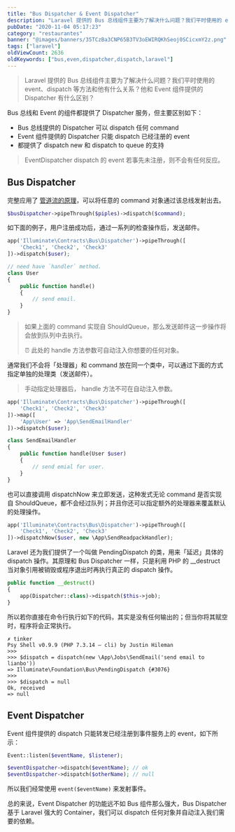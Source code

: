 ```yaml
---
title: "Bus Dispatcher & Event Dispatcher"
description: "Laravel 提供的 Bus 总线组件主要为了解决什么问题？我们平时使用的 event、dispatch 等方法和他有什么关系？他和 Event 组件提供的 Dispatcher 有什么区别？"
pubDate: "2020-11-04 05:17:23"
category: "restaurantes"
banner: "@images/banners/35TCzBa3CNP65B3TV3oEWIRQKhSeoj0SCicxmY2z.png"
tags: ["laravel"]
oldViewCount: 2636
oldKeywords: ["bus,even,dispatcher,dispatch,laravel"]
---
```


> Laravel 提供的 Bus 总线组件主要为了解决什么问题？我们平时使用的 event、dispatch 等方法和他有什么关系？他和 Event 组件提供的 Dispatcher 有什么区别？

Bus 总线和 Event 的组件都提供了 Dispatcher 服务，但主要区别如下：

* Bus 总线提供的 Dispatcher 可以 dispatch 任何 command
* Event 组件提供的 Dispatcher 只能 dispatch 已经注册的 event
* 都提供了 dispatch new 和 dispatch to queue 的支持

> EventDispatcher dispatch 的 event 若事先未注册，则不会有任何反应。

## Bus Dispatcher
完整应用了 [管道流的原理](https://godruoyi.com/posts/laravel-pipeline-flow-principle)，可以将任意的 command 对象通过该总线发射出去。

```php
$busDispatcher->pipeThrough($piples)->dispatch($command);
```

如下面的例子，用户注册成功后，通过一系列的检查操作后，发送邮件。

```php
app('Illuminate\Contracts\Bus\Dispatcher')->pipeThrough([
    'Check1', 'Check2', 'Check3'
])->dispatch($user);

// need have `handler` method.
class User
{
    public function handle()
    {
        // send email.
    }
}
```

> 如果上面的 command 实现自 ShouldQueue，那么发送邮件这一步操作将会放到队列中去执行。
> 
> ⏰ 此处的 handle 方法参数可自动注入你想要的任何对象。

通常我们不会将「处理器」和 command 放在同一个类中，可以通过下面的方式指定单独的处理类（发送邮件）。

> 手动指定处理器后， handle 方法不可在自动注入参数。

```php
app('Illuminate\Contracts\Bus\Dispatcher')->pipeThrough([
    'Check1', 'Check2', 'Check3'
])->map([
    'App\User' => 'App\SendEmailHandler'
])->dispatch($user);

class SendEmailHandler
{
    public function handle(User $user)
    {
        // send emial for user.
    }
}
```

也可以直接调用 dispatchNow 来立即发送，这种发式无论 command 是否实现自 ShouldQueue，都不会经过队列；并且你还可以指定额外的处理器来覆盖默认的处理操作。

```php
app('Illuminate\Contracts\Bus\Dispatcher')->pipeThrough([
    'Check1', 'Check2', 'Check3'
])->dispatchNow($user, new \App\SendReadpackHandler);
```

Laravel 还为我们提供了一个叫做 PendingDispatch 的类，用来「延迟」具体的 dispatch 操作。其原理和 Bus Dispatcher 一样，只是利用 PHP 的 __destruct 当对象引用被销毁或程序退出时再执行真正的 dispatch 操作。

```php
public function __destruct()
{
    app(Dispatcher::class)->dispatch($this->job);
}
```

所以若你直接在命令行执行如下的代码，其实是没有任何输出的；但当你将其赋空时，程序将会正常执行。

```
✗ tinker
Psy Shell v0.9.9 (PHP 7.3.14 — cli) by Justin Hileman
>>>
>>> $dispatch = dispatch(new \App\Jobs\SendEmail('send email to lianbo'))
=> Illuminate\Foundation\Bus\PendingDispatch {#3076}
>>>
>>> $dispatch = null
Ok, received
=> null
```

## Event Dispatcher
Event 组件提供的 dispatch 只能转发已经注册到事件服务上的 event，如下所示：

```php
Event::listen($eventName, $listener);

$eventDispatcher->dispatch($eventName); // ok
$eventDispatcher->dispatch($otherName); // null
```

所以我们经常使用 `event($eventName)` 来发射事件。

总的来说，Event Dispatcher 的功能远不如 Bus 组件那么强大，Bus Dispatcher 基于 Laravel 强大的 Container，我们可以 dispatch 任何对象并自动注入我们需要的依赖。
